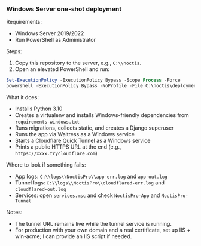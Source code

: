 ### Windows Server one-shot deployment

Requirements:
- Windows Server 2019/2022
- Run PowerShell as Administrator

Steps:
1) Copy this repository to the server, e.g., `C:\\noctis`.
2) Open an elevated PowerShell and run:

```powershell
Set-ExecutionPolicy -ExecutionPolicy Bypass -Scope Process -Force
powershell -ExecutionPolicy Bypass -NoProfile -File C:\noctis\deployment\windows\Deploy-Windows.ps1 -RepoRoot C:\noctis -AppName NoctisPro -Port 8000 -SuperuserUsername admin -SuperuserPassword "Admin123!" -SuperuserEmail "admin@example.com"
```

What it does:
- Installs Python 3.10
- Creates a virtualenv and installs Windows-friendly dependencies from `requirements-windows.txt`
- Runs migrations, collects static, and creates a Django superuser
- Runs the app via Waitress as a Windows service
- Starts a Cloudflare Quick Tunnel as a Windows service
- Prints a public HTTPS URL at the end (e.g., `https://xxxx.trycloudflare.com`)

Where to look if something fails:
- App logs: `C:\\logs\\NoctisPro\\app-err.log` and `app-out.log`
- Tunnel logs: `C:\\logs\\NoctisPro\\cloudflared-err.log` and `cloudflared-out.log`
- Services: open `services.msc` and check `NoctisPro-App` and `NoctisPro-Tunnel`

Notes:
- The tunnel URL remains live while the tunnel service is running.
- For production with your own domain and a real certificate, set up IIS + win-acme; I can provide an IIS script if needed.